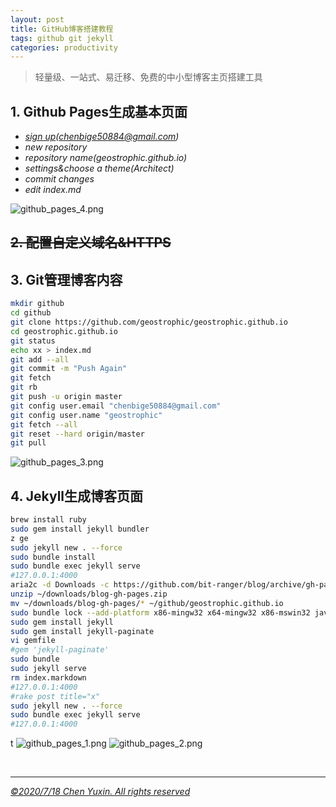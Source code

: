 ```yaml
---
layout: post
title: GitHub博客搭建教程
tags: github git jekyll
categories: productivity
---
```


> 轻量级、一站式、易迁移、免费的中小型博客主页搭建工具

## 1. Github Pages生成基本页面

- _[sign up](github.com)(chenbige50884@gmail.com)_
- _new repository_
- _repository name(geostrophic.github.io)_
- _settings&choose a theme(Architect)_
- _commit changes_
- _edit index.md_

![github_pages_4.png](https://i.loli.net/2020/07/18/lzXRLAYHb8vQDyr.jpg)

## ~~2. 配置自定义域名&HTTPS~~

## 3. Git管理博客内容

``` bash
mkdir github
cd github
git clone https://github.com/geostrophic/geostrophic.github.io
cd geostrophic.github.io
git status
echo xx > index.md
git add --all
git commit -m "Push Again"
git fetch
git rb
git push -u origin master
git config user.email "chenbige50884@gmail.com"
git config user.name "geostrophic"
git fetch --all
git reset --hard origin/master
git pull
```

![github_pages_3.png](https://i.loli.net/2020/07/18/pSDcayx53LQZjb4.png)

## 4. Jekyll生成博客页面
``` bash
brew install ruby
sudo gem install jekyll bundler
z ge
sudo jekyll new . --force
sudo bundle install
sudo bundle exec jekyll serve
#127.0.0.1:4000
aria2c -d Downloads -c https://github.com/bit-ranger/blog/archive/gh-pages.zip
unzip ~/downloads/blog-gh-pages.zip
mv ~/downloads/blog-gh-pages/* ~/github/geostrophic.github.io
sudo bundle lock --add-platform x86-mingw32 x64-mingw32 x86-mswin32 java
sudo gem install jekyll
sudo gem install jekyll-paginate
vi gemfile
#gem 'jekyll-paginate'
sudo bundle
sudo jekyll serve
rm index.markdown
#127.0.0.1:4000
#rake post title="x"
sudo jekyll new . --force
sudo bundle exec jekyll serve
#127.0.0.1:4000
```
t
![github_pages_1.png](https://i.loli.net/2020/07/18/1Ssbpk3jAYlGTnd.png)
![github_pages_2.png](https://i.loli.net/2020/07/18/M8hOdycWnfGR21N.png)

<br/>

---

<u>_&copy;2020/7/18 Chen Yuxin. All rights reserved_</u>
